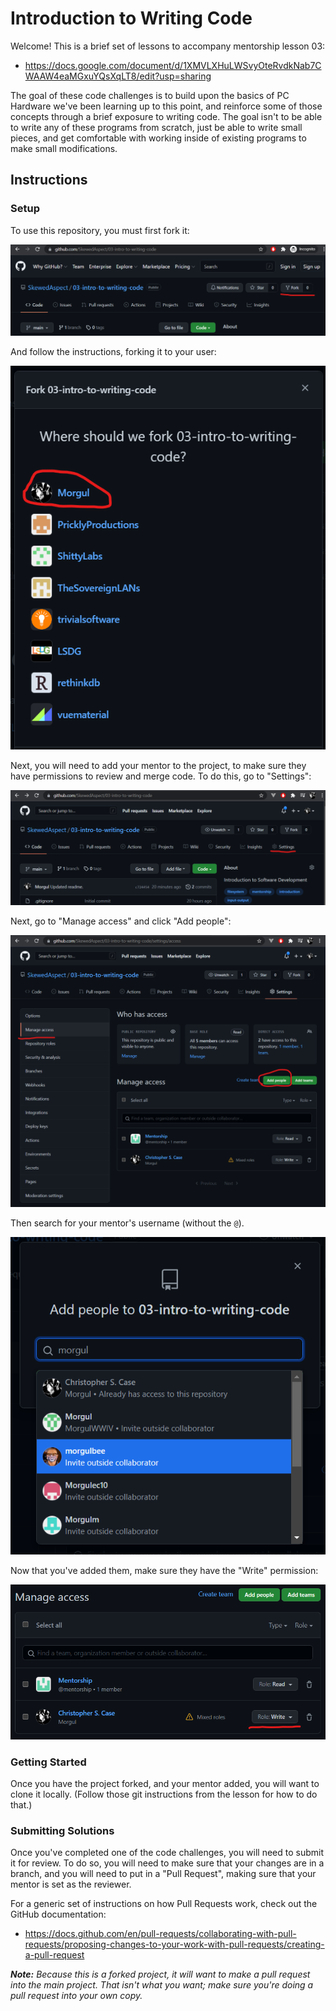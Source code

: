 # Introduction to Writing Code

Welcome! This is a brief set of lessons to accompany mentorship lesson 03:

* https://docs.google.com/document/d/1XMVLXHuLWSvyOteRvdkNab7CWAAW4eaMGxuYQsXqLT8/edit?usp=sharing

The goal of these code challenges is to build upon the basics of PC Hardware we've been learning up to this point, and 
reinforce some of those concepts through a brief exposure to writing code. The goal isn't to be able to write any of 
these programs from scratch, just be able to write small pieces, and get comfortable with working inside of existing 
programs to make small modifications.

## Instructions

### Setup

To use this repository, you must first fork it:

![](./docs/images/ForkProject.png)

And follow the instructions, forking it to your user:

![](./docs/images/ForkToUser.png)

Next, you will need to add your mentor to the project, to make sure they have permissions to review and merge code. To 
do this, go to "Settings":

![](./docs/images/Settings.png)

Next, go to "Manage access" and click "Add people":

![](./docs/images/ManageAccess.png)

Then search for your mentor's username (without the `@`).

![](./docs/images/SearchUser.png)

Now that you've added them, make sure they have the "Write" permission:

![](./docs/images/WriteAccess.png)

### Getting Started

Once you have the project forked, and your mentor added, you will want to clone it locally. (Follow those git 
instructions from the lesson for how to do that.)

### Submitting Solutions

Once you've completed one of the code challenges, you will need to submit it for review. To do so, you will need to 
make sure that your changes are in a branch, and you will need to put in a "Pull Request", making sure that your mentor
is set as the reviewer.

For a generic set of instructions on how Pull Requests work, check out the GitHub documentation:

* https://docs.github.com/en/pull-requests/collaborating-with-pull-requests/proposing-changes-to-your-work-with-pull-requests/creating-a-pull-request

_**Note:** Because this is a forked project, it will want to make a pull request into the main project. That isn't what 
you want; make sure you're doing a pull request into your own copy._